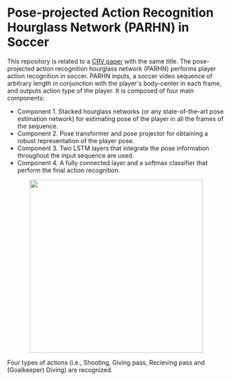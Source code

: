 # Pose-projected Action Recognition Hourglass Network (PARHN) in Soccer

This repository is related to a [CRV paper](https://ieeexplore.ieee.org/abstract/document/8781607) with the same title. The pose-projected action recognition hourglass network (PARHN) performs player action recognition in soccer.  PARHN inputs, a soccer video sequence of arbitrary length in conjunction with the player's body-center in each frame, and outputs action type of the player. It is composed of four main components: 
+ Component 1. Stacked hourglass networks (or any state-of-the-art pose estimation network) for estimating pose of the player in all the frames of the sequence.
+ Component 2. Pose transformer and pose projector for obtaining a robust representation of the player pose. 
+ Component 3. Two LSTM layers that integrate the pose information throughout the input sequence are used. 
+ Component 4. A fully connected layer and a softmax classifier that perform the final action recognition.



<p align="center">
  <img width="400" src=" alt="PAHRN
</p>

Four types of actions (i.e., Shooting, Giving pass, Recieving pass and (Goalkeeper) Diving) are recognized.
